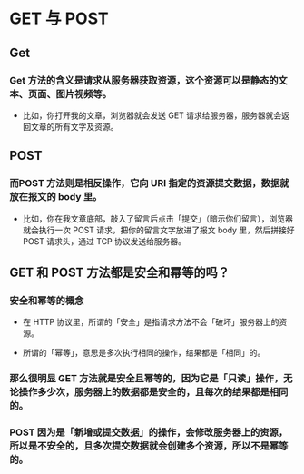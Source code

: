 # GET 与 POST

## Get

### Get 方法的含义是请求从服务器获取资源，这个资源可以是静态的文本、页面、图片视频等。

- 比如，你打开我的文章，浏览器就会发送 GET 请求给服务器，服务器就会返回文章的所有文字及资源。

## POST

### 而POST 方法则是相反操作，它向 URI 指定的资源提交数据，数据就放在报文的 body 里。

- 比如，你在我文章底部，敲入了留言后点击「提交」（暗示你们留言），浏览器就会执行一次 POST 请求，把你的留言文字放进了报文 body 里，然后拼接好 POST 请求头，通过 TCP 协议发送给服务器。

## GET 和 POST 方法都是安全和幂等的吗？

### 安全和幂等的概念

- 在 HTTP 协议里，所谓的「安全」是指请求方法不会「破坏」服务器上的资源。

- 所谓的「幂等」，意思是多次执行相同的操作，结果都是「相同」的。

### 那么很明显 GET 方法就是安全且幂等的，因为它是「只读」操作，无论操作多少次，服务器上的数据都是安全的，且每次的结果都是相同的。

### POST 因为是「新增或提交数据」的操作，会修改服务器上的资源，所以是不安全的，且多次提交数据就会创建多个资源，所以不是幂等的。

